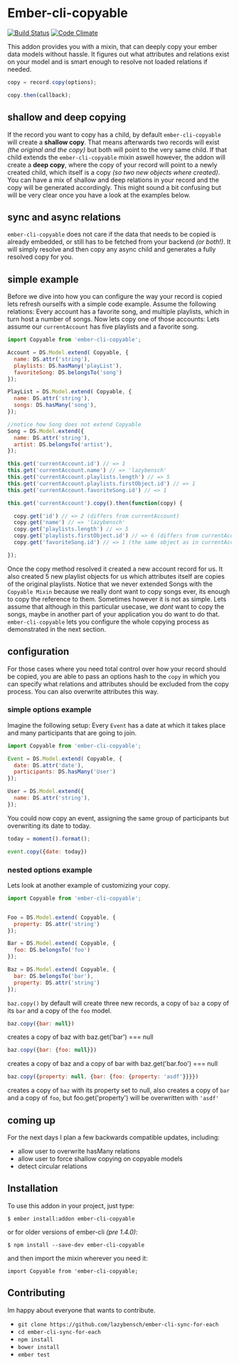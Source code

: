 # Ember-cli-copyable
[![Build Status](https://travis-ci.org/lazybensch/ember-cli-copyable.svg)](https://travis-ci.org/lazybensch/ember-cli-copyable)
[![Code Climate](https://codeclimate.com/github/lazybensch/ember-cli-copyable/badges/gpa.svg)](https://codeclimate.com/github/lazybensch/ember-cli-copyable)

This addon provides you with a mixin, that can deeply copy your ember data models without hassle. It figures out what attributes and relations exist on your model and is smart enough to resolve not loaded relations if needed.

```javascript
copy = record.copy(options);

copy.then(callback);
```

## shallow and deep copying

If the record you want to copy has a child, by default `ember-cli-copyable` will create a **shallow copy**. That means afterwards two records will exist *(the original and the copy)* but both will point to the very same child. If that child extends the `ember-cli-copyable` mixin aswell however, the addon will create a **deep copy**, where the copy of your record will point to a newly created child, which itself is a copy *(so two new objects where created)*. You can have a mix of shallow and deep relations in your record and the copy will be generated accordingly. This might sound a bit confusing but will be very clear once you have a look at the examples below.

## sync and async relations

`ember-cli-copyable` does not care if the data that needs to be copied is already embedded, or still has to be fetched from your backend *(or both!)*. It will simply resolve and then copy any async child and generates a fully resolved copy for you.

## simple example

Before we dive into how you can configure the way your record is copied lets refresh ourselfs with a simple code example. Assume the following relations: Every account has a favorite song, and multiple playlists, which in turn host a number of songs. Now lets copy one of those accounts: Lets assume our `currentAccount` has five playlists and a favorite song.


```javascript
import Copyable from 'ember-cli-copyable';

Account = DS.Model.extend( Copyable, {
  name: DS.attr('string'),
  playlists: DS.hasMany('playList'),
  favoriteSong: DS.belongsTo('song')
});

PlayList = DS.Model.extend( Copyable, {
  name: DS.attr('string'),
  songs: DS.hasMany('song'),
});

//notice how Song does not extend Copyable
Song = DS.Model.extend({
  name: DS.attr('string'),
  artist: DS.belongsTo('artist'),
});
```


```javascript
this.get('currentAccount.id') // => 1
this.get('currentAccount.name') // => 'lazybensch'
this.get('currentAccount.playlists.length') // => 5
this.get('currentAccount.playlists.firstObject.id') // => 1
this.get('currentAccount.favoriteSong.id') // => 1

this.get('currentAccount').copy().then(function(copy) {

  copy.get('id') // => 2 (differs from currentAccount)
  copy.get('name') // => 'lazybensch'
  copy.get('playlists.length') // => 5
  copy.get('playlists.firstObject.id') // => 6 (differs from currentAccount)
  copy.get('favoriteSong.id') // => 1 (the same object as in currentAccount.favoriteSong)

});
```

Once the copy method resolved it created a new account record for us. It also created 5 new playlist objects for us which attributes itself are copies of the original playlists. Notice that we never extended Songs with the `Copyable Mixin` because we really dont want to copy songs ever, its enough to copy the reference to them. Sometimes however it is not as simple. Lets assume that although in this particular usecase, we *dont* want to copy the songs, maybe in another part of your application you do want to do that. `ember-cli-copyable` lets you configure the whole copying process as demonstrated in the next section.



## configuration

For those cases where you need total control over how your record should be copied, you are able to pass an options hash to the `copy` in which you can specify what relations and attributes should be excluded from the copy process. You can also overwrite attributes this way.

### simple options example

Imagine the following setup: Every `Event` has a date at which it takes place and many participants that are going to join.

```javascript
import Copyable from 'ember-cli-copyable';

Event = DS.Model.extend( Copyable, {
  date: DS.attr('date'),
  participants: DS.hasMany('User')
});

User = DS.Model.extend({
  name: DS.attr('string'),
});
```

You could now copy an event, assigning the same group of participants but overwriting its date to today.

```javascript
today = moment().format();

event.copy({date: today})
```

### nested options example

Lets look at another example of customizing your copy.

```javascript
import Copyable from 'ember-cli-copyable';


Foo = DS.Model.extend( Copyable, {
  property: DS.attr('string')
});

Bar = DS.Model.extend( Copyable, {
  foo: DS.belongsTo('foo')
});

Baz = DS.Model.extend( Copyable, {
  bar: DS.belongsTo('bar'),
  property: DS.attr('string')
});

```

`baz.copy()` by default will create three new records, a copy of `baz` a copy of its `bar` and a copy of the `foo` model.

```javascript
baz.copy({bar: null})

```
creates a copy of baz with baz.get('bar') === null


```javascript
baz.copy({bar: {foo: null}})
```
creates a copy of baz and a copy of bar with baz.get('bar.foo') === null


```javascript
baz.copy({property: null, {bar: {foo: {property: 'asdf'}}}})
```

creates a copy of `baz` with its property set to null, also creates a copy of `bar` and a copy of `foo`, but foo.get('property') will be overwritten with `'asdf'`


## coming up

For the next days I plan a few backwards compatible updates, including:

* allow user to overwrite hasMany relations
* allow user to force shallow copying on copyable models
* detect circular relations

## Installation

To use this addon in your project, just type:
```
$ ember install:addon ember-cli-copyable
```
or for older versions of ember-cli *(pre 1.4.0)*:
```
$ npm install --save-dev ember-cli-copyable
```
and then import the mixin wherever you need it:
```
import Copyable from 'ember-cli-copyable;
```

## Contributing

Im happy about everyone that wants to contribute.

* `git clone https://github.com/lazybensch/ember-cli-sync-for-each`
* `cd ember-cli-sync-for-each`
* `npm install`
* `bower install`
* `ember test`
